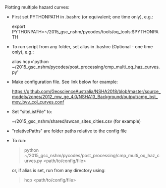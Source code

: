 Plotting multiple hazard curves:

* First set PYTHONPATH in .bashrc (or equivalent; one time only), e.g.:

	export PYTHONPATH=~/2015_gsc_nshm/pycodes/tools/oq_tools:$PYTHONPATH
	
* To run script from any folder, set alias in .bashrc (Optional - one time only), e.g.:

	alias hcp='python ~/2015_gsc_nshm/pycodes/post_processing/cmp_multi_oq_haz_curves.py'

* Make configuration file.  See link below for example:

	https://github.com/GeoscienceAustralia/NSHA2018/blob/master/source_models/zones/2012_mw_ge_4.0/NSHA13_Background/output/cmp_bst_mxv_bvv_col_curves.conf
	
* Set "siteListFile" to:
	
	~/2015_gsc_nshm/shared/swcan_sites_cities.csv (for example)

* "relativePaths" are folder paths relative to the config file

* To run:

	> python ~/2015_gsc_nshm/pycodes/post_processing/cmp_multi_oq_haz_curves.py <path/to/config/file>
	
	or, if alias is set, run from any directory using:
	
	> hcp <path/to/config/file>